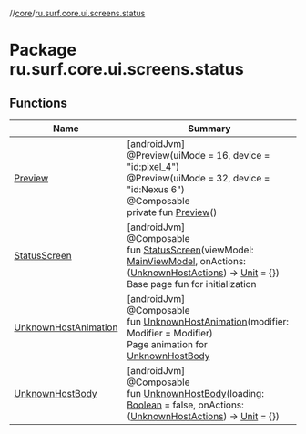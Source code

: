 //[core](../../index.md)/[ru.surf.core.ui.screens.status](index.md)

# Package ru.surf.core.ui.screens.status

## Functions

| Name | Summary |
|---|---|
| [Preview](-preview.md) | [androidJvm]<br>@Preview(uiMode = 16, device = "id:pixel_4")<br>@Preview(uiMode = 32, device = "id:Nexus 6")<br>@Composable<br>private fun [Preview](-preview.md)() |
| [StatusScreen](-status-screen.md) | [androidJvm]<br>@Composable<br>fun [StatusScreen](-status-screen.md)(viewModel: [MainViewModel](../ru.surf.core.base/-main-view-model/index.md), onActions: ([UnknownHostActions](../ru.surf.core.ui.actions/-unknown-host-actions/index.md)) -&gt; [Unit](https://kotlinlang.org/api/latest/jvm/stdlib/kotlin/-unit/index.html) = {})<br>Base page fun for initialization |
| [UnknownHostAnimation](-unknown-host-animation.md) | [androidJvm]<br>@Composable<br>fun [UnknownHostAnimation](-unknown-host-animation.md)(modifier: Modifier = Modifier)<br>Page animation for [UnknownHostBody](-unknown-host-body.md) |
| [UnknownHostBody](-unknown-host-body.md) | [androidJvm]<br>@Composable<br>fun [UnknownHostBody](-unknown-host-body.md)(loading: [Boolean](https://kotlinlang.org/api/latest/jvm/stdlib/kotlin/-boolean/index.html) = false, onActions: ([UnknownHostActions](../ru.surf.core.ui.actions/-unknown-host-actions/index.md)) -&gt; [Unit](https://kotlinlang.org/api/latest/jvm/stdlib/kotlin/-unit/index.html) = {}) |
